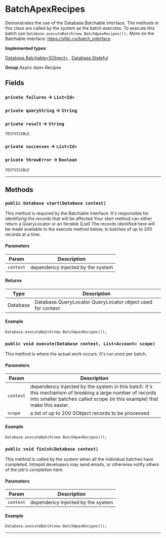 # BatchApexRecipes

Demonstrates the use of the Database.Batchable interface. The
methods in this class are called by the system as the batch executes.
To execute this batch use `Database.executeBatch(new BatchApexRecipes());`
More on the Batchable interface:
https://sfdc.co/batch_interface


**Implemented types**

[Database.Batchable&lt;SObject&gt;](Database.Batchable&lt;SObject&gt;)
, 
[Database.Stateful](Database.Stateful)


**Group** Async Apex Recipes

## Fields

### `private failures` → `List<Id>`


### `private queryString` → `String`


### `private result` → `String`

`TESTVISIBLE` 

### `private successes` → `List<Id>`


### `private throwError` → `Boolean`

`TESTVISIBLE` 

---
## Methods
### `public Database start(Database context)`

This method is required by the Batchable interface. It's responsible for identifying the records that will be affected Your start method can either return a QueryLocator or an Iterable (List) The records identified here will be made available to the execute method below, in batches of up to 200 records at a time.

#### Parameters

|Param|Description|
|---|---|
|`context`|dependency injected by the system|

#### Returns

|Type|Description|
|---|---|
|Database|Database.QueryLocator QueryLocator object used for context|

#### Example
```apex
Database.executeBatch(new BatchApexRecipes());
```


### `public void execute(Database context, List<Account> scope)`

This method is where the actual work occurs. It's run once per batch.

#### Parameters

|Param|Description|
|---|---|
|`context`|dependency injected by the system in this batch. It's this mechanism of breaking a large number of records into smaller batches called scope (in this example) that make this easier.|
|`scope`|a list of up to 200 SObject records to be processed|

#### Example
```apex
Database.executeBatch(new BatchApexRecipes());
```


### `public void finish(Database context)`

This method is called by the system when all the individual batches have completed. Intrepid developers may send emails, or otherwise notify others of the job's completion here.

#### Parameters

|Param|Description|
|---|---|
|`context`|dependency injected by the system|

#### Example
```apex
Database.executeBatch(new BatchApexRecipes());
```


---
